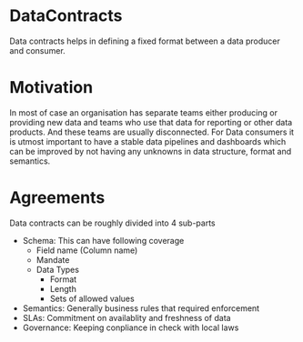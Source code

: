 # DataContracts
Data contracts helps in defining a fixed format between a data producer and consumer.

# Motivation
In most of case an organisation has separate teams either producing or providing new data and teams who use that data for reporting or other data products. And these teams are usually disconnected. For Data consumers it is utmost important to have a stable data pipelines and dashboards which can be improved by not having any unknowns in data structure, format and semantics. 

# Agreements
Data contracts can be roughly divided into 4 sub-parts
- Schema: This can have following coverage
  * Field name (Column name)
  * Mandate
  * Data Types
    - Format
    - Length
    - Sets of allowed values
- Semantics: Generally business rules that required enforcement
- SLAs: Commitment on availablity and freshness of data
- Governance: Keeping conpliance in check with local laws


